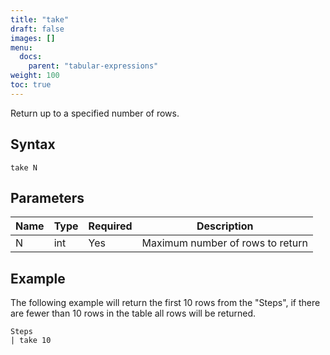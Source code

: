 ```yaml
---
title: "take"
draft: false
images: []
menu:
  docs:
    parent: "tabular-expressions"
weight: 100
toc: true
---
```


Return up to a specified number of rows.

## Syntax

```
take N
```

## Parameters

| Name | Type | Required | Description |
| --- | --- | --- | --- |
| N | int | Yes | Maximum number of rows to return |

## Example

The following example will return the first 10 rows from the "Steps", if there are fewer than 10 rows in the table all rows will be returned.

```
Steps
| take 10
```
